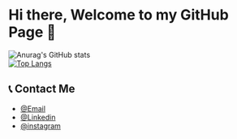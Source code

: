 # Hi there, Welcome to my GitHub Page 👋

![Anurag's GitHub stats](https://github-readme-stats.vercel.app/api?username=AsRaNi1&show_icons=true&theme=aura)<br>
[![Top Langs](https://github-readme-stats.vercel.app/api/top-langs/?username=AsRaNi1&layout=compact&theme=aura)](https://github.com/anuraghazra/github-readme-stats)

<!-- - 🔭 I’m currently working on R-Cell (a self made blockchain based crypto-currency) -->
<!-- - 🌱 I’m currently learning ... -->
<!-- - 👯 I’m looking to collaborate on ... -->
<!-- - 🤔 I’m looking for help with ... -->
<!-- - 💬 Ask me about ... -->
## 📞 Contact Me 
* [@Email](arnzut1324@gmail.com)
* [@Linkedin](https://www.linkedin.com/in/arnav-zutshi-7002901b5/)
* [@instagram](https://www.instagram.com/arnavzutshi/)
<!-- - ⚡ Fun fact: ... -->
